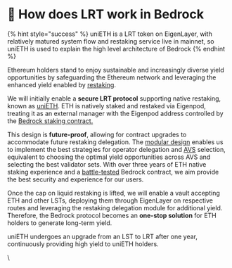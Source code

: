 # 📑 How does LRT work in Bedrock

{% hint style="success" %}
uniETH is a LRT token on EigenLayer, with relatively matured system flow and restaking service live in mainnet, so uniETH is used to explain the high level architecture of Bedrock
{% endhint %}

Ethereum holders stand to enjoy sustainable and increasingly diverse yield opportunities by safeguarding the Ethereum network and leveraging the enhanced yield enabled by [restaking](../../eigenlayer/introduction-to-eigenlayer/restaking/).

We will initially enable a **secure LRT protocol** supporting native restaking, known as [uniETH](../../multi-asset-liquid-staking/unieth/). ETH is natively staked and restaked via Eigenpod, treating it as an external manager with the Eigenpod address controlled by the [Bedrock staking contract.](../../security/smart-contracts/)&#x20;

This design is **future-proof**, allowing for contract upgrades to accommodate future restaking delegation. The [modular design](modular-key-functions.md) enables us to implement the best strategies for operator delegation and [AVS](https://docs.eigenlayer.xyz/avs-guides/avs-developer-guide) selection, equivalent to choosing the optimal yield opportunities across AVS and selecting the best validator sets. With over three years of ETH native staking experience and a [battle-tested](../../security/battle-tested-protocol.md) Bedrock contract, we aim provide the best security and experience for our users.

Once the cap on liquid restaking is lifted, we will enable a vault accepting ETH and other LSTs, deploying them through EigenLayer on respective routes and leveraging the restaking delegation module for additional yield. Therefore, the Bedrock protocol becomes an **one-stop solution** for ETH holders to generate long-term yield.

uniETH undergoes an upgrade from an LST to LRT after one year, continuously providing high yield to uniETH holders.

\
